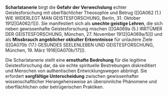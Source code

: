 
**Scharlatanerie** birgt die **Gefahr der Verwechslung** echter Geistesforschung mit oberflächlicher Theosophie und Betrug ([[GA062 (1.) WIE WIDERLEGT MAN GEISTESFORSCHUNG, Berlin, 31. Oktober 1912|GA062/1]]). Sie manifestiert sich als **unechte geistige Lehren**, die sich neben gewissenhafte Geistesforschung mischen ([[GA069a (5.) IRRTÜMER DER GEISTESFORSCHUNG, München, 27. November 1912|GA069a/5]]) und als **Missbrauch angeblicher okkulter Erkenntnisse** für unlautere Ziele ([[GA070b (17.) GESUNDES SEELENLEBEN UND GEISTESFORSCHUNG, München, 19. März 1916|GA070b/17]]).

Die Scharlatanerie stellt eine **ernsthafte Bedrohung** für die legitime Geistesforschung dar, da sie echte spirituelle Bestrebungen diskreditiert und Menschen von authentischen Entwicklungswegen abbringt. Sie erfordert **sorgfältige Unterscheidung** zwischen gewissenhafter wissenschaftlicher Herangehensweise an übersinnliche Phänomene und oberflächlichen oder betrügerischen Praktiken.
